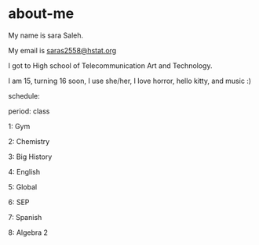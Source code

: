 # about-me
My name is sara Saleh.

My email is saras2558@hstat.org

I got to High school of Telecommunication Art and Technology. 

I am 15, turning 16 soon, I use she/her, I love horror, hello kitty, and music :)  

schedule: 

period: class

1: Gym 

2: Chemistry 

3: Big History 

4: English 

5: Global 

6: SEP

7: Spanish 

8: Algebra 2

